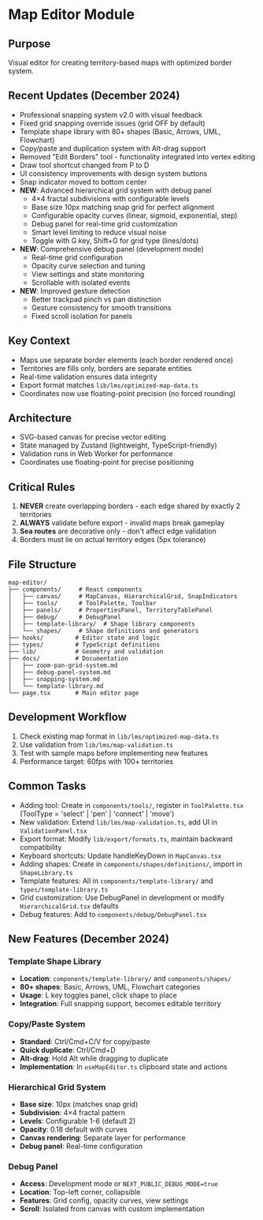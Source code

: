 # Map Editor Module

## Purpose
Visual editor for creating territory-based maps with optimized border system.

## Recent Updates (December 2024)
- Professional snapping system v2.0 with visual feedback
- Fixed grid snapping override issues (grid OFF by default)
- Template shape library with 80+ shapes (Basic, Arrows, UML, Flowchart)
- Copy/paste and duplication system with Alt-drag support
- Removed "Edit Borders" tool - functionality integrated into vertex editing
- Draw tool shortcut changed from P to D
- UI consistency improvements with design system buttons
- Snap indicator moved to bottom center
- **NEW**: Advanced hierarchical grid system with debug panel
  - 4×4 fractal subdivisions with configurable levels
  - Base size 10px matching snap grid for perfect alignment
  - Configurable opacity curves (linear, sigmoid, exponential, step)
  - Debug panel for real-time grid customization
  - Smart level limiting to reduce visual noise
  - Toggle with G key, Shift+G for grid type (lines/dots)
- **NEW**: Comprehensive debug panel (development mode)
  - Real-time grid configuration
  - Opacity curve selection and tuning
  - View settings and state monitoring
  - Scrollable with isolated events
- **NEW**: Improved gesture detection
  - Better trackpad pinch vs pan distinction
  - Gesture consistency for smooth transitions
  - Fixed scroll isolation for panels

## Key Context
- Maps use separate border elements (each border rendered once)
- Territories are fills only, borders are separate entities
- Real-time validation ensures data integrity
- Export format matches `lib/lms/optimized-map-data.ts`
- Coordinates now use floating-point precision (no forced rounding)

## Architecture
- SVG-based canvas for precise vector editing
- State managed by Zustand (lightweight, TypeScript-friendly)
- Validation runs in Web Worker for performance
- Coordinates use floating-point for precise positioning

## Critical Rules
1. **NEVER** create overlapping borders - each edge shared by exactly 2 territories
2. **ALWAYS** validate before export - invalid maps break gameplay
3. **Sea routes** are decorative only - don't affect edge validation
4. Borders must lie on actual territory edges (5px tolerance)

## File Structure
```
map-editor/
├── components/     # React components
│   ├── canvas/     # MapCanvas, HierarchicalGrid, SnapIndicators
│   ├── tools/      # ToolPalette, Toolbar
│   ├── panels/     # PropertiesPanel, TerritoryTablePanel
│   ├── debug/      # DebugPanel
│   ├── template-library/  # Shape library components
│   └── shapes/     # Shape definitions and generators
├── hooks/         # Editor state and logic
├── types/         # TypeScript definitions
├── lib/           # Geometry and validation
├── docs/          # Documentation
│   ├── zoom-pan-grid-system.md
│   ├── debug-panel-system.md
│   ├── snapping-system.md
│   └── template-library.md
└── page.tsx       # Main editor page
```

## Development Workflow
1. Check existing map format in `lib/lms/optimized-map-data.ts`
2. Use validation from `lib/lms/map-validation.ts`
3. Test with sample maps before implementing new features
4. Performance target: 60fps with 100+ territories

## Common Tasks
- Adding tool: Create in `components/tools/`, register in `ToolPalette.tsx` (ToolType = 'select' | 'pen' | 'connect' | 'move')
- New validation: Extend `lib/lms/map-validation.ts`, add UI in `ValidationPanel.tsx`
- Export format: Modify `lib/export/formats.ts`, maintain backward compatibility
- Keyboard shortcuts: Update handleKeyDown in `MapCanvas.tsx`
- Adding shapes: Create in `components/shapes/definitions/`, import in `ShapeLibrary.ts`
- Template features: All in `components/template-library/` and `types/template-library.ts`
- Grid customization: Use DebugPanel in development or modify `HierarchicalGrid.tsx` defaults
- Debug features: Add to `components/debug/DebugPanel.tsx`

## New Features (December 2024)

### Template Shape Library
- **Location**: `components/template-library/` and `components/shapes/`
- **80+ shapes**: Basic, Arrows, UML, Flowchart categories
- **Usage**: L key toggles panel, click shape to place
- **Integration**: Full snapping support, becomes editable territory

### Copy/Paste System
- **Standard**: Ctrl/Cmd+C/V for copy/paste
- **Quick duplicate**: Ctrl/Cmd+D
- **Alt-drag**: Hold Alt while dragging to duplicate
- **Implementation**: In `useMapEditor.ts` clipboard state and actions

### Hierarchical Grid System
- **Base size**: 10px (matches snap grid)
- **Subdivision**: 4×4 fractal pattern
- **Levels**: Configurable 1-6 (default 2)
- **Opacity**: 0.18 default with curves
- **Canvas rendering**: Separate layer for performance
- **Debug panel**: Real-time configuration

### Debug Panel
- **Access**: Development mode or `NEXT_PUBLIC_DEBUG_MODE=true`
- **Location**: Top-left corner, collapsible
- **Features**: Grid config, opacity curves, view settings
- **Scroll**: Isolated from canvas with custom implementation